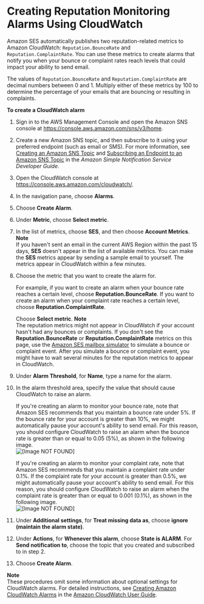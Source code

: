 # Creating Reputation Monitoring Alarms Using CloudWatch<a name="reputationdashboard-cloudwatch-alarm"></a>

Amazon SES automatically publishes two reputation\-related metrics to Amazon CloudWatch: `Reputation.BounceRate` and `Reputation.ComplaintRate`\. You can use these metrics to create alarms that notify you when your bounce or complaint rates reach levels that could impact your ability to send email\.

The values of `Reputation.BounceRate` and `Reputation.ComplaintRate` are decimal numbers between 0 and 1\. Multiply either of these metrics by 100 to determine the percentage of your emails that are bouncing or resulting in complaints\.

**To create a CloudWatch alarm**

1. Sign in to the AWS Management Console and open the Amazon SNS console at [https://console\.aws\.amazon\.com/sns/v3/home](https://console.aws.amazon.com/sns/v3/home)\.

1. Create a new Amazon SNS topic, and then subscribe to it using your preferred endpoint \(such as email or SMS\)\. For more information, see [Creating an Amazon SNS Topic](https://docs.aws.amazon.com/sns/latest/dg/sns-tutorial-create-topic.html) and [Subscribing an Endpoint to an Amazon SNS Topic](https://docs.aws.amazon.com/sns/latest/dg/sns-tutorial-create-subscribe-endpoint-to-topic.html) in the *Amazon Simple Notification Service Developer Guide*\.

1. Open the CloudWatch console at [https://console\.aws\.amazon\.com/cloudwatch/](https://console.aws.amazon.com/cloudwatch/)\.

1. In the navigation pane, choose **Alarms**\.

1. Choose **Create Alarm**\.

1. Under **Metric**, choose **Select metric**\.

1. In the list of metrics, choose **SES**, and then choose **Account Metrics**\.
**Note**  
If you haven't sent an email in the current AWS Region within the past 15 days, **SES** doesn't appear in the list of available metrics\. You can make the **SES** metrics appear by sending a sample email to yourself\. The metrics appear in CloudWatch within a few minutes\.

1. Choose the metric that you want to create the alarm for\.

   For example, if you want to create an alarm when your bounce rate reaches a certain level, choose **Reputation\.BounceRate**\. If you want to create an alarm when your complaint rate reaches a certain level, choose **Reputation\.ComplaintRate**\.

   Choose **Select metric**\.
**Note**  
The reputation metrics might not appear in CloudWatch if your account hasn't had any bounces or complaints\. If you don't see the **Reputation\.BounceRate** or **Reputation\.ComplaintRate** metrics on this page, use the [Amazon SES mailbox simulator](mailbox-simulator.md) to simulate a bounce or complaint event\. After you simulate a bounce or complaint event, you might have to wait several minutes for the reputation metrics to appear in CloudWatch\.

1. Under **Alarm Threshold**, for **Name**, type a name for the alarm\.

1. In the alarm threshold area, specify the value that should cause CloudWatch to raise an alarm\.

   If you're creating an alarm to monitor your bounce rate, note that Amazon SES recommends that you maintain a bounce rate under 5%\. If the bounce rate for your account is greater than 10%, we might automatically pause your account's ability to send email\. For this reason, you should configure CloudWatch to raise an alarm when the bounce rate is greater than or equal to 0\.05 \(5%\), as shown in the following image\.  
![\[Image NOT FOUND\]](http://docs.aws.amazon.com/ses/latest/DeveloperGuide/images/create_cloudwatch_alarm_bounce.png)

   If you're creating an alarm to monitor your complaint rate, note that Amazon SES recommends that you maintain a complaint rate under 0\.1%\. If the complaint rate for your account is greater than 0\.5%, we might automatically pause your account's ability to send email\. For this reason, you should configure CloudWatch to raise an alarm when the complaint rate is greater than or equal to 0\.001 \(0\.1%\), as shown in the following image\.  
![\[Image NOT FOUND\]](http://docs.aws.amazon.com/ses/latest/DeveloperGuide/images/create_cloudwatch_alarm_complaint.png)

1. Under **Additional settings**, for **Treat missing data as**, choose **ignore \(maintain the alarm state\)**\.

1. Under **Actions**, for **Whenever this alarm**, choose **State is ALARM**\. For **Send notification to**, choose the topic that you created and subscribed to in step 2\. 

1. Choose **Create Alarm**\.

**Note**  
These procedures omit some information about optional settings for CloudWatch alarms\. For detailed instructions, see [Creating Amazon CloudWatch Alarms](https://docs.aws.amazon.com/AmazonCloudWatch/latest/monitoring/AlarmThatSendsEmail.html) in the [Amazon CloudWatch User Guide](https://docs.aws.amazon.com/AmazonCloudWatch/latest/monitoring/)\.